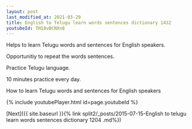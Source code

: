 ```yaml
---
layout: post
last_modified_at: 2021-03-29
title: English to Telugu learn words sentences dictionary 1432 
youtubeId: TH18vBCNXn8
---
```

 
 
Helps to learn Telugu words and sentences for English speakers.

Opportunitiy to repeat the words sentences. 

Practice Telugu language. 
 
10 minutes practice every day. 
 
How to learn Telugu words and sentences for English speakers 
 
{% include youtubePlayer.html id=page.youtubeId %}
 
 
[Next]({{ site.baseurl }}{% link  split2/_posts/2015-07-15-English to telugu learn words sentences dictionary 1204 .md%})
 
